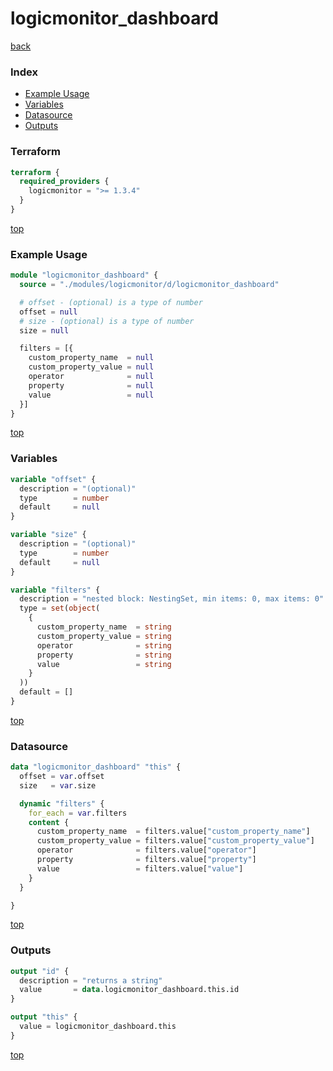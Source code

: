 # logicmonitor_dashboard

[back](../logicmonitor.md)

### Index

- [Example Usage](#example-usage)
- [Variables](#variables)
- [Datasource](#datasource)
- [Outputs](#outputs)

### Terraform

```terraform
terraform {
  required_providers {
    logicmonitor = ">= 1.3.4"
  }
}
```

[top](#index)

### Example Usage

```terraform
module "logicmonitor_dashboard" {
  source = "./modules/logicmonitor/d/logicmonitor_dashboard"

  # offset - (optional) is a type of number
  offset = null
  # size - (optional) is a type of number
  size = null

  filters = [{
    custom_property_name  = null
    custom_property_value = null
    operator              = null
    property              = null
    value                 = null
  }]
}
```

[top](#index)

### Variables

```terraform
variable "offset" {
  description = "(optional)"
  type        = number
  default     = null
}

variable "size" {
  description = "(optional)"
  type        = number
  default     = null
}

variable "filters" {
  description = "nested block: NestingSet, min items: 0, max items: 0"
  type = set(object(
    {
      custom_property_name  = string
      custom_property_value = string
      operator              = string
      property              = string
      value                 = string
    }
  ))
  default = []
}
```

[top](#index)

### Datasource

```terraform
data "logicmonitor_dashboard" "this" {
  offset = var.offset
  size   = var.size

  dynamic "filters" {
    for_each = var.filters
    content {
      custom_property_name  = filters.value["custom_property_name"]
      custom_property_value = filters.value["custom_property_value"]
      operator              = filters.value["operator"]
      property              = filters.value["property"]
      value                 = filters.value["value"]
    }
  }

}
```

[top](#index)

### Outputs

```terraform
output "id" {
  description = "returns a string"
  value       = data.logicmonitor_dashboard.this.id
}

output "this" {
  value = logicmonitor_dashboard.this
}
```

[top](#index)